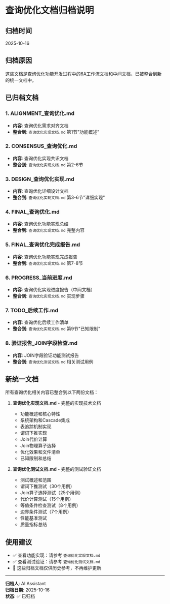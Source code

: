 # 查询优化文档归档说明

## 归档时间
2025-10-16

## 归档原因
这些文档是查询优化功能开发过程中的6A工作流文档和中间文档，已被整合到新的统一文档中。

## 已归档文档

### 1. ALIGNMENT_查询优化.md
- **内容**: 查询优化需求对齐文档
- **整合到**: `查询优化实现文档.md` 第1节"功能概述"

### 2. CONSENSUS_查询优化.md
- **内容**: 查询优化实现共识文档
- **整合到**: `查询优化实现文档.md` 第2-6节

### 3. DESIGN_查询优化实现.md
- **内容**: 查询优化详细设计文档
- **整合到**: `查询优化实现文档.md` 第3-6节"详细实现"

### 4. FINAL_查询优化.md
- **内容**: 查询优化功能实现总结
- **整合到**: `查询优化实现文档.md` 完整内容

### 5. FINAL_查询优化完成报告.md
- **内容**: 查询优化功能实现完成报告
- **整合到**: `查询优化实现文档.md` 第7-8节

### 6. PROGRESS_当前进度.md
- **内容**: 查询优化实现进度报告（中间文档）
- **整合到**: `查询优化实现文档.md` 实现步骤

### 7. TODO_后续工作.md
- **内容**: 查询优化后续工作清单
- **整合到**: `查询优化实现文档.md` 第9节"已知限制"

### 8. 验证报告_JOIN字段检查.md
- **内容**: JOIN字段验证功能测试报告
- **整合到**: `查询优化测试文档.md` 相关测试用例

## 新统一文档

所有查询优化相关内容已整合到以下两份文档：

1. **查询优化实现文档.md** - 完整的实现技术文档
   - 功能概述和核心特性
   - 系统架构和Cascade集成
   - 表追踪机制实现
   - 谓词下推实现
   - Join代价计算
   - Join物理算子选择
   - 优化效果和文件清单
   - 已知限制和总结

2. **查询优化测试文档.md** - 完整的测试验证文档
   - 测试概述和范围
   - 谓词下推测试（30个用例）
   - Join算子选择测试（25个用例）
   - 代价计算测试（15个用例）
   - 等值条件检查测试（8个用例）
   - 边界条件测试（7个用例）
   - 性能基准测试
   - 质量指标总结

## 使用建议

- ✅ 查看功能实现：请参考 `查询优化实现文档.md`
- ✅ 查看测试验证：请参考 `查询优化测试文档.md`
- 📁 这些归档文档仅供历史参考，不再维护更新

---

**归档人**: AI Assistant  
**归档日期**: 2025-10-16  
**状态**: ✅ 已归档

